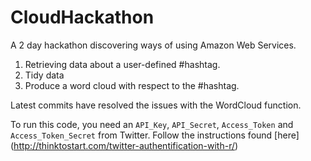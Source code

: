 # CloudHackathon
A 2 day hackathon discovering ways of using Amazon Web Services.

1. Retrieving data about a user-defined #hashtag.
2. Tidy data
3. Produce a word cloud with respect to the #hashtag.

Latest commits have resolved the issues with the WordCloud function. 

To run this code, you need an `API_Key`, `API_Secret`, `Access_Token` and `Access_Token_Secret` from Twitter.
Follow the instructions found [here] (http://thinktostart.com/twitter-authentification-with-r/)

